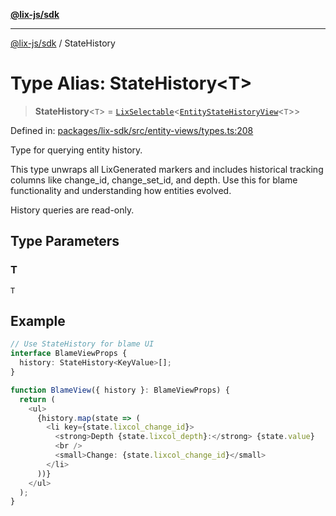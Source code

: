 [**@lix-js/sdk**](../README.md)

***

[@lix-js/sdk](../README.md) / StateHistory

# Type Alias: StateHistory\<T\>

> **StateHistory**\<`T`\> = [`LixSelectable`](LixSelectable.md)\<[`EntityStateHistoryView`](EntityStateHistoryView.md)\<`T`\>\>

Defined in: [packages/lix-sdk/src/entity-views/types.ts:208](https://github.com/opral/monorepo/blob/affb4c9a3f726a3aa66c498084ff5c7f09d2d503/packages/lix-sdk/src/entity-views/types.ts#L208)

Type for querying entity history.

This type unwraps all LixGenerated markers and includes historical tracking
columns like change_id, change_set_id, and depth. Use this for blame
functionality and understanding how entities evolved.

History queries are read-only.

## Type Parameters

### T

`T`

## Example

```typescript
// Use StateHistory for blame UI
interface BlameViewProps {
  history: StateHistory<KeyValue>[];
}

function BlameView({ history }: BlameViewProps) {
  return (
    <ul>
      {history.map(state => (
        <li key={state.lixcol_change_id}>
          <strong>Depth {state.lixcol_depth}:</strong> {state.value}
          <br />
          <small>Change: {state.lixcol_change_id}</small>
        </li>
      ))}
    </ul>
  );
}
```

